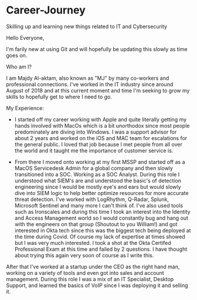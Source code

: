 # Career-Journey
Skilling up and learning new things related to IT and Cybersecurity 

Hello Everyone,

I'm farily new at using Git and will hopefully be updating this slowly as time goes on.

Who am I?

I am Majdy Al-aktam, also known as "MJ" by many co-workers and professional connections. I've worked in the IT industry since around August of 2018 and at this current moment and time I'm seeking to grow my skills to hopefully get to where I need to go.  

My Experience:

- I started off my career working with Apple and quite literally getting my hands involved with MacOs which is a bit unorthodox since most people predominately are diving into Windows. I was a support advisor for about 2 years and worked on the iOS and MAC team for escalations for the general public. I loved that job because I met people from all over the world and it taught me the importance of customer service is.

- From there I moved onto working at my first MSSP and started off as a MacOS Servicedesk Admin for a global company and then slowly transitioned into a SOC. Working as a SOC Analyst. During this role I understood what SIEM's are and understood the basic's of detection engineering since I would be mostly eye's and ears but would slowly dive into SIEM logic to help better optimize resources for more accurate threat detection. I've worked with LogRhythm, Q-Radar, Splunk, Microsoft Sentinel and many more I can't think of. I've also used tools such as Ironscales and during this time I took an interest into the Identity and Access Management world so I would constantly bug and hang out with the engineers on that group (Shoutout to you William!) and got interested in Okta tech since this was the biggest tech being deployed at the time during Covid. Of course my lack of expertise at times showed but I was very much interested. I took a shot at the Okta Certifed Professional Exam at this time and failed by 2 questions. I have thought about trying this again very soon of course as I write this.

After that I've worked at a startup under the CEO as the right hand man, working on a variety of tools and even got into sales and account management. During this role I was a mix of an IT Specialist, Desktop Support, and learned the basics of VoIP since I was deploying it and selling it. 

